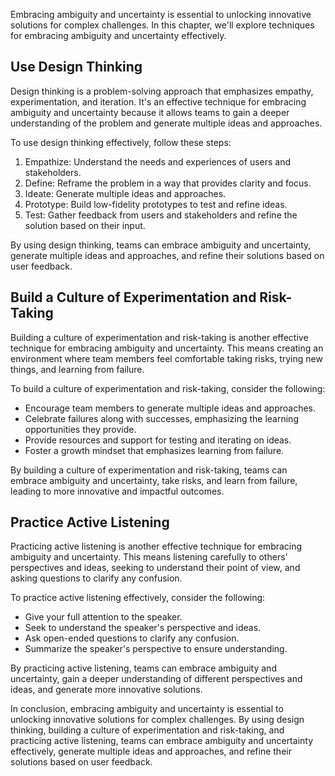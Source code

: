 
Embracing ambiguity and uncertainty is essential to unlocking innovative solutions for complex challenges. In this chapter, we'll explore techniques for embracing ambiguity and uncertainty effectively.

Use Design Thinking
-------------------

Design thinking is a problem-solving approach that emphasizes empathy, experimentation, and iteration. It's an effective technique for embracing ambiguity and uncertainty because it allows teams to gain a deeper understanding of the problem and generate multiple ideas and approaches.

To use design thinking effectively, follow these steps:

1. Empathize: Understand the needs and experiences of users and stakeholders.
2. Define: Reframe the problem in a way that provides clarity and focus.
3. Ideate: Generate multiple ideas and approaches.
4. Prototype: Build low-fidelity prototypes to test and refine ideas.
5. Test: Gather feedback from users and stakeholders and refine the solution based on their input.

By using design thinking, teams can embrace ambiguity and uncertainty, generate multiple ideas and approaches, and refine their solutions based on user feedback.

Build a Culture of Experimentation and Risk-Taking
--------------------------------------------------

Building a culture of experimentation and risk-taking is another effective technique for embracing ambiguity and uncertainty. This means creating an environment where team members feel comfortable taking risks, trying new things, and learning from failure.

To build a culture of experimentation and risk-taking, consider the following:

* Encourage team members to generate multiple ideas and approaches.
* Celebrate failures along with successes, emphasizing the learning opportunities they provide.
* Provide resources and support for testing and iterating on ideas.
* Foster a growth mindset that emphasizes learning from failure.

By building a culture of experimentation and risk-taking, teams can embrace ambiguity and uncertainty, take risks, and learn from failure, leading to more innovative and impactful outcomes.

Practice Active Listening
-------------------------

Practicing active listening is another effective technique for embracing ambiguity and uncertainty. This means listening carefully to others' perspectives and ideas, seeking to understand their point of view, and asking questions to clarify any confusion.

To practice active listening effectively, consider the following:

* Give your full attention to the speaker.
* Seek to understand the speaker's perspective and ideas.
* Ask open-ended questions to clarify any confusion.
* Summarize the speaker's perspective to ensure understanding.

By practicing active listening, teams can embrace ambiguity and uncertainty, gain a deeper understanding of different perspectives and ideas, and generate more innovative solutions.

In conclusion, embracing ambiguity and uncertainty is essential to unlocking innovative solutions for complex challenges. By using design thinking, building a culture of experimentation and risk-taking, and practicing active listening, teams can embrace ambiguity and uncertainty effectively, generate multiple ideas and approaches, and refine their solutions based on user feedback.
